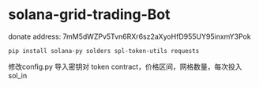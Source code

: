 ﻿# solana-grid-trading-Bot
donate address: 7mM5dWZPv5Tvn6RXr6sz2aXyoHfD955UY95inxmY3Pok
```
pip install solana-py solders spl-token-utils requests
```
修改config.py
导入密钥对 
token contract，价格区间，网格数量，每次投入sol_in